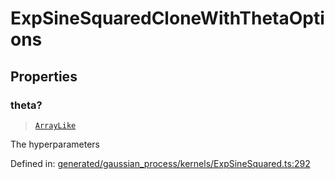 # ExpSineSquaredCloneWithThetaOptions

## Properties

### theta?

> [`ArrayLike`](../types/ArrayLike.md)

The hyperparameters

Defined in:  [generated/gaussian\_process/kernels/ExpSineSquared.ts:292](https://github.com/transitive-bullshit/scikit-learn-ts/blob/b59c1ff/packages/sklearn/src/generated/gaussian_process/kernels/ExpSineSquared.ts#L292)
